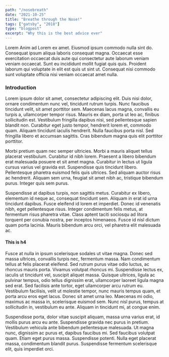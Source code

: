 ```yaml
---
path: "/nosebreath"
date: "2021-10-25"
title: "Breathe through the Nose!"
tags: ["gatsby", "2018"]
type: "blogpost"
excerpt: "Why this is the best advice ever"
---
```


Lorem Anim ad Lorem ex amet. Eiusmod ipsum commodo nulla sint do. Consequat ipsum aliqua laboris consequat magna. Occaecat esse exercitation occaecat duis aute qui consectetur aute laborum veniam veniam occaecat. Sunt eu incididunt mollit fugiat quis quis. Proident laborum qui voluptate in elit est quis ut sint ut. Consequat nisi commodo sunt voluptate officia nisi veniam occaecat amet nulla.

<h3>Introduction</h3>

Lorem ipsum dolor sit amet, consectetur adipiscing elit. Duis nisi dolor, ornare condimentum nunc vel, tincidunt rutrum turpis. Nunc faucibus tincidunt velit, sit amet porttitor sem. Maecenas lacus magna, convallis eu turpis a, ullamcorper tempor risus. Mauris ex diam, porta ut leo ac, finibus sollicitudin est. Vestibulum fringilla dapibus nisi, sed pellentesque sapien blandit non. Curabitur eget justo tempor, hendrerit lorem et, commodo quam. Aliquam tincidunt iaculis hendrerit. Nulla faucibus porta nisl. Sed fringilla libero et accumsan sagittis. Cras bibendum magna quis elit porttitor porttitor.

Morbi pretium quam nec semper ultricies. Morbi a mauris aliquet tellus placerat vestibulum. Curabitur id nibh lorem. Praesent a libero bibendum erat malesuada posuere et sit amet magna. Curabitur in lectus ut ligula cursus varius vel gravida est. Suspendisse quis tincidunt libero. Pellentesque pharetra euismod felis quis ultrices. Sed aliquam auctor risus ac hendrerit. Aliquam sem urna, feugiat sit amet nibh ac, tristique bibendum purus. Integer quis sem purus.

Suspendisse at dapibus turpis, non sagittis metus. Curabitur ex libero, elementum id neque ac, consequat tincidunt sem. Aliquam in erat id urna tincidunt dapibus. Fusce eleifend id lorem et imperdiet. Donec id venenatis nibh, eget pellentesque risus. Integer condimentum felis metus, at fermentum risus pharetra vitae. Class aptent taciti sociosqu ad litora torquent per conubia nostra, per inceptos himenaeos. Fusce id nisl dictum quam porta lacinia. Mauris bibendum arcu orci, vel pharetra elit malesuada ac.

<h4>This is h4</h4>

Fusce at nulla in ipsum scelerisque sodales ut vitae magna. Donec sed massa ultrices, convallis turpis nec, fermentum massa. Nam condimentum tellus at felis placerat eleifend. Sed rutrum purus vitae odio luctus, ac rhoncus mauris porta. Vivamus volutpat rhoncus mi. Suspendisse lectus ex, iaculis ut tincidunt vel, suscipit aliquet massa. Quisque ultrices, ligula ac pulvinar tempus, odio tellus dignissim erat, ullamcorper laoreet ligula magna sed erat. Sed facilisis ante tortor, eget ullamcorper arcu rutrum eu. Vestibulum facilisis, velit ut molestie tempor, nunc mauris tempus quam, et porta arcu eros eget lacus. Donec sit amet urna leo. Maecenas mi odio, maximus ac massa in, scelerisque euismod sem. Nunc nisl purus, tempus at sollicitudin in, vestibulum eu ante. Aliquam in tincidunt mi, at congue enim.

Suspendisse porta, dolor vitae suscipit aliquam, massa urna varius erat, id mollis purus arcu eu ante. Suspendisse gravida nec purus in pretium. Vestibulum vehicula ante bibendum pellentesque malesuada. Ut magna nunc, dignissim ac purus et, dapibus faucibus mi. Sed faucibus volutpat quam. Etiam eget purus massa. Suspendisse potenti. Nulla eget placerat massa, condimentum blandit purus. Suspendisse fermentum scelerisque elit, quis imperdiet orci.
